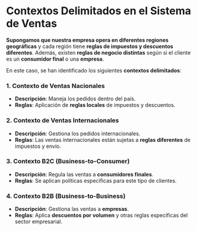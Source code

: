 # Contextos Delimitados en el Sistema de Ventas

**Supongamos que nuestra empresa opera en diferentes regiones geográficas** y cada región tiene **reglas de impuestos y descuentos diferentes**. Además, existen **reglas de negocio distintas** según si el cliente es un **consumidor final** o una **empresa**.

En este caso, se han identificado los siguientes **contextos delimitados**:

### 1. Contexto de Ventas Nacionales
- **Descripción**: Maneja los pedidos dentro del país.
- **Reglas**: Aplicación de **reglas locales** de impuestos y descuentos.

### 2. Contexto de Ventas Internacionales
- **Descripción**: Gestiona los pedidos internacionales.
- **Reglas**: Las ventas internacionales están sujetas a **reglas diferentes** de impuestos y envío.

### 3. Contexto B2C (Business-to-Consumer)
- **Descripción**: Regula las ventas a **consumidores finales**.
- **Reglas**: Se aplican políticas específicas para este tipo de clientes.

### 4. Contexto B2B (Business-to-Business)
- **Descripción**: Gestiona las ventas a **empresas**.
- **Reglas**: Aplica **descuentos por volumen** y otras reglas específicas del sector empresarial.

